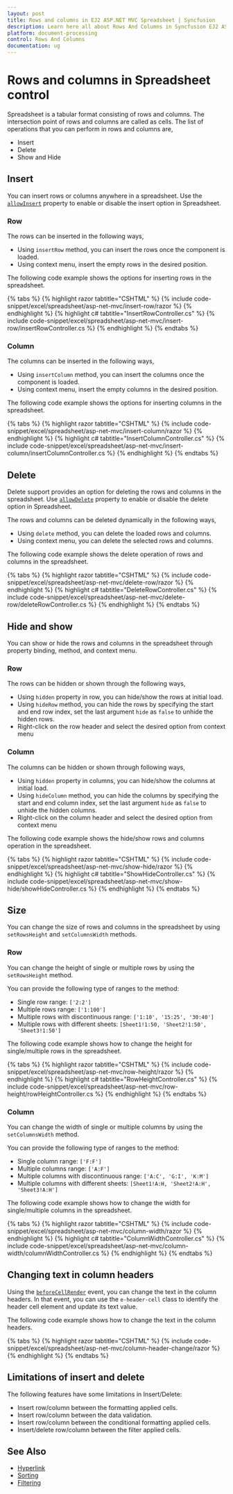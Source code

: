 ```yaml
---
layout: post
title: Rows and columns in EJ2 ASP.NET MVC Spreadsheet | Syncfusion
description: Learn here all about Rows And Columns in Syncfusion EJ2 ASP.NET MVC Spreadsheet component of Syncfusion Essential JS 2 and more.
platform: document-processing
control: Rows And Columns
documentation: ug
---
```



# Rows and columns in Spreadsheet control

Spreadsheet is a tabular format consisting of rows and columns. The intersection point of rows and columns are called as cells. The list of operations that you can perform in rows and columns are,

* Insert
* Delete
* Show and Hide

## Insert

You can insert rows or columns anywhere in a spreadsheet. Use the [`allowInsert`](https://help.syncfusion.com/cr/aspnetcore-js2/Syncfusion.EJ2.Spreadsheet.Spreadsheet.html#Syncfusion_EJ2_Spreadsheet_Spreadsheet_AllowInsert) property to enable or disable the insert option in Spreadsheet.

### Row

The rows can be inserted in the following ways,

* Using `insertRow` method, you can insert the rows once the component is loaded.
* Using context menu, insert the empty rows in the desired position.

The following code example shows the options for inserting rows in the spreadsheet.

{% tabs %}
{% highlight razor tabtitle="CSHTML" %}
{% include code-snippet/excel/spreadsheet/asp-net-mvc/insert-row/razor %}
{% endhighlight %}
{% highlight c# tabtitle="InsertRowController.cs" %}
{% include code-snippet/excel/spreadsheet/asp-net-mvc/insert-row/insertRowController.cs %}
{% endhighlight %}
{% endtabs %}



### Column

The columns can be inserted in the following ways,

* Using `insertColumn` method, you can insert the columns once the component is loaded.
* Using context menu, insert the empty columns in the desired position.

The following code example shows the options for inserting columns in the spreadsheet.

{% tabs %}
{% highlight razor tabtitle="CSHTML" %}
{% include code-snippet/excel/spreadsheet/asp-net-mvc/insert-column/razor %}
{% endhighlight %}
{% highlight c# tabtitle="InsertColumnController.cs" %}
{% include code-snippet/excel/spreadsheet/asp-net-mvc/insert-column/insertColumnController.cs %}
{% endhighlight %}
{% endtabs %}



## Delete

Delete support provides an option for deleting the rows and columns in the spreadsheet. Use [`allowDelete`](https://help.syncfusion.com/cr/aspnetcore-js2/Syncfusion.EJ2.Spreadsheet.Spreadsheet.html#Syncfusion_EJ2_Spreadsheet_Spreadsheet_AllowDelete) property to enable or disable the delete option in Spreadsheet.

The rows and columns can be deleted dynamically in the following ways,

* Using `delete` method, you can delete the loaded rows and columns.
* Using context menu, you can delete the selected rows and columns.

The following code example shows the delete operation of rows and columns in the spreadsheet.

{% tabs %}
{% highlight razor tabtitle="CSHTML" %}
{% include code-snippet/excel/spreadsheet/asp-net-mvc/delete-row/razor %}
{% endhighlight %}
{% highlight c# tabtitle="DeleteRowController.cs" %}
{% include code-snippet/excel/spreadsheet/asp-net-mvc/delete-row/deleteRowController.cs %}
{% endhighlight %}
{% endtabs %}



## Hide and show

You can show or hide the rows and columns in the spreadsheet through property binding, method, and context menu.

### Row

The rows can be hidden or shown through the following ways,

* Using `hidden` property in row, you can hide/show the rows at initial load.
* Using `hideRow` method, you can hide the rows by specifying the start and end row index, set the last argument `hide` as `false` to unhide the hidden rows.
* Right-click on the row header and select the desired option from context menu

### Column

The columns can be hidden or shown through following ways,

* Using `hidden` property in columns, you can hide/show the columns at initial load.
* Using `hideColumn` method, you can hide the columns by specifying the start and end column index, set the last argument `hide` as `false` to unhide the hidden columns.
* Right-click on the column header and select the desired option from context menu

The following code example shows the hide/show rows and columns operation in the spreadsheet.

{% tabs %}
{% highlight razor tabtitle="CSHTML" %}
{% include code-snippet/excel/spreadsheet/asp-net-mvc/show-hide/razor %}
{% endhighlight %}
{% highlight c# tabtitle="ShowHideController.cs" %}
{% include code-snippet/excel/spreadsheet/asp-net-mvc/show-hide/showHideController.cs %}
{% endhighlight %}
{% endtabs %}



## Size

You can change the size of rows and columns in the spreadsheet by using `setRowsHeight` and `setColumnsWidth` methods.

### Row

You can change the height of single or multiple rows by using the `setRowsHeight` method.

You can provide the following type of ranges to the method:

* Single row range: `['2:2']`
* Multiple rows range: `['1:100']`
* Multiple rows with discontinuous range: `['1:10', '15:25', '30:40']`
* Multiple rows with different sheets: `[Sheet1!1:50, 'Sheet2!1:50', 'Sheet3!1:50']`

The following code example shows how to change the height for single/multiple rows in the spreadsheet.

{% tabs %}
{% highlight razor tabtitle="CSHTML" %}
{% include code-snippet/excel/spreadsheet/asp-net-mvc/row-height/razor %}
{% endhighlight %}
{% highlight c# tabtitle="RowHeightController.cs" %}
{% include code-snippet/excel/spreadsheet/asp-net-mvc/row-height/rowHeightController.cs %}
{% endhighlight %}
{% endtabs %}

### Column

You can change the width of single or multiple columns by using the `setColumnsWidth` method.

You can provide the following type of ranges to the method:

* Single column range: `['F:F']`
* Multiple columns range: `['A:F']`
* Multiple columns with discontinuous range: `['A:C', 'G:I', 'K:M']`
* Multiple columns with different sheets: `[Sheet1!A:H, 'Sheet2!A:H', 'Sheet3!A:H']`

The following code example shows how to change the width for single/multiple columns in the spreadsheet.

{% tabs %}
{% highlight razor tabtitle="CSHTML" %}
{% include code-snippet/excel/spreadsheet/asp-net-mvc/column-width/razor %}
{% endhighlight %}
{% highlight c# tabtitle="ColumnWidthController.cs" %}
{% include code-snippet/excel/spreadsheet/asp-net-mvc/column-width/columnWidthController.cs %}
{% endhighlight %}
{% endtabs %}

## Changing text in column headers

Using the [`beforeCellRender`](https://help.syncfusion.com/cr/aspnetcore-js2/Syncfusion.EJ2.Spreadsheet.Spreadsheet.html#Syncfusion_EJ2_Spreadsheet_Spreadsheet_BeforeCellRender) event, you can change the text in the column headers. In that event, you can use the `e-header-cell` class to identify the header cell element and update its text value.

The following code example shows how to change the text in the column headers.

{% tabs %}
{% highlight razor tabtitle="CSHTML" %}
{% include code-snippet/excel/spreadsheet/asp-net-mvc/column-header-change/razor %}
{% endhighlight %}
{% endtabs %}

## Limitations of insert and delete

The following features have some limitations in Insert/Delete:

* Insert row/column between the formatting applied cells.
* Insert row/column between the data validation.
* Insert row/column between the conditional formatting applied cells.
* Insert/delete row/column between the filter applied cells.

## See Also

* [Hyperlink](./link)
* [Sorting](./sort)
* [Filtering](./filter)
